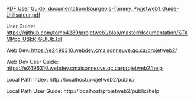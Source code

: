 [PDF User Guide: documentation/Bourgeois-Tommy_Projetweb1_Guide-Utilisateur.pdf](https://github.com/tomb4289/projetweb1/blob/master/documentation/Bourgeois-Tommy_Projetweb1_Guide-Utilisateur.pdf)

User Guide: https://github.com/tomb4289/projetweb1/blob/master/documentation/STAMPEE_USER_GUIDE.txt

Web Dev: https://e2496310.webdev.cmaisonneuve.qc.ca/projetweb2/

Web Dev User Guide: https://e2496310.webdev.cmaisonneuve.qc.ca/projetweb2/help

Local Path Index: http://localhost/projetweb2/public/

Local Path User Guide: http://localhost/projetweb2/public/help 
